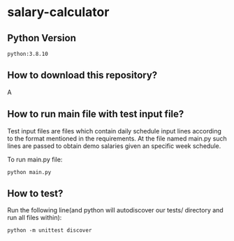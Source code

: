 # salary-calculator

## Python Version
`python:3.8.10`

## How to download this repository?

A

## How to run main file with test input file?

Test input files are files which contain daily schedule input lines according to the format mentioned in the requirements.
At the file named main.py such lines are passed to obtain demo salaries given an specific week schedule.

To run main.py file:

`python main.py`

## How to test?

Run the following line(and python will autodiscover our tests/ directory and run all files within):

`python -m unittest discover`
